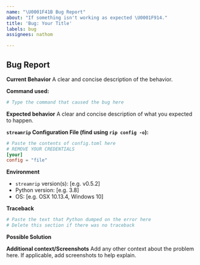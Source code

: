 ```yaml
---
name: "\U0001F41B Bug Report"
about: "If something isn't working as expected \U0001F914."
title: 'Bug: Your Title'
labels: bug
assignees: nathom

---
```


## Bug Report

**Current Behavior**
A clear and concise description of the behavior.

**Command used:**

```bash
# Type the command that caused the bug here
```

**Expected behavior**
A clear and concise description of what you expected to happen.

**`streamrip` Configuration File (find using `rip config -o`):**

<!-- If the command isn't working, you can find the file at one of the following paths:-->

<!-- macOS: ~/Library/Application Support/streamrip -->

<!-- Linux: ~/.config/streamrip or ~/.streamrip -->

<!-- Windows: \Users\<username>\AppData\Local\streamrip  or C:\Users\<usename>\AppData\Roaming\streamrip-->


```toml
# Paste the contents of config.toml here
# REMOVE YOUR CREDENTIALS
[your]
config = "file"
```

**Environment**

- `streamrip` version(s): [e.g. v0.5.2]
- Python version: [e.g. 3.8]
- OS: [e.g. OSX 10.13.4, Windows 10]

**Traceback**
```bash
# Paste the text that Python dumped on the error here
# Delete this section if there was no traceback
```

**Possible Solution**
<!--- Only if you have suggestions on a fix for the bug. Otherwise, delete this section. -->

**Additional context/Screenshots**
Add any other context about the problem here. If applicable, add screenshots to help explain.
